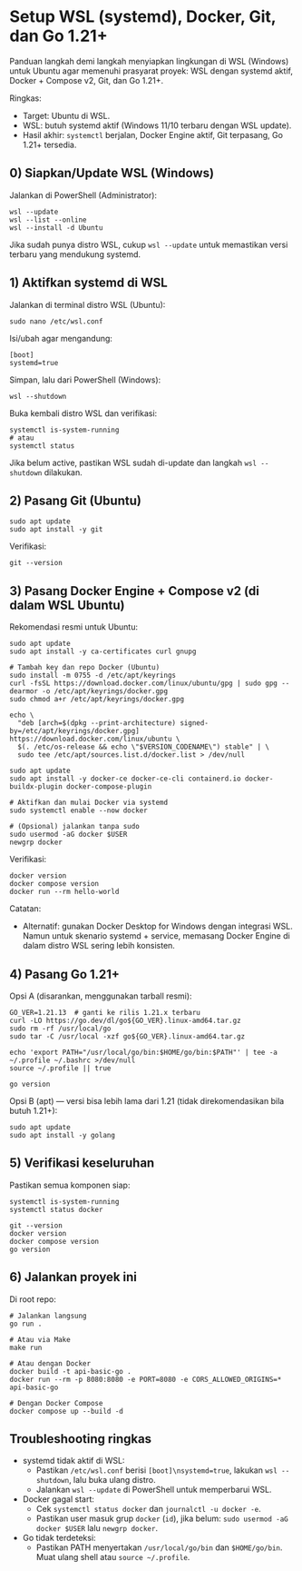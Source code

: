 # Setup WSL (systemd), Docker, Git, dan Go 1.21+

 Panduan langkah demi langkah menyiapkan lingkungan di WSL (Windows) untuk Ubuntu agar memenuhi prasyarat proyek: WSL dengan systemd aktif, Docker + Compose v2, Git, dan Go 1.21+.

Ringkas:
- Target: Ubuntu di WSL.
- WSL: butuh systemd aktif (Windows 11/10 terbaru dengan WSL update).
- Hasil akhir: `systemctl` berjalan, Docker Engine aktif, Git terpasang, Go 1.21+ tersedia.

## 0) Siapkan/Update WSL (Windows)

Jalankan di PowerShell (Administrator):

```
wsl --update
wsl --list --online
wsl --install -d Ubuntu
```

Jika sudah punya distro WSL, cukup `wsl --update` untuk memastikan versi terbaru yang mendukung systemd.

## 1) Aktifkan systemd di WSL

Jalankan di terminal distro WSL (Ubuntu):

```
sudo nano /etc/wsl.conf
```

Isi/ubah agar mengandung:

```
[boot]
systemd=true
```

Simpan, lalu dari PowerShell (Windows):

```
wsl --shutdown
```

Buka kembali distro WSL dan verifikasi:

```
systemctl is-system-running
# atau
systemctl status
```

Jika belum active, pastikan WSL sudah di-update dan langkah `wsl --shutdown` dilakukan.

## 2) Pasang Git (Ubuntu)

```
sudo apt update
sudo apt install -y git
```

Verifikasi:

```
git --version
```

## 3) Pasang Docker Engine + Compose v2 (di dalam WSL Ubuntu)

Rekomendasi resmi untuk Ubuntu:

```
sudo apt update
sudo apt install -y ca-certificates curl gnupg

# Tambah key dan repo Docker (Ubuntu)
sudo install -m 0755 -d /etc/apt/keyrings
curl -fsSL https://download.docker.com/linux/ubuntu/gpg | sudo gpg --dearmor -o /etc/apt/keyrings/docker.gpg
sudo chmod a+r /etc/apt/keyrings/docker.gpg

echo \
  "deb [arch=$(dpkg --print-architecture) signed-by=/etc/apt/keyrings/docker.gpg] https://download.docker.com/linux/ubuntu \
  $(. /etc/os-release && echo \"$VERSION_CODENAME\") stable" | \
  sudo tee /etc/apt/sources.list.d/docker.list > /dev/null

sudo apt update
sudo apt install -y docker-ce docker-ce-cli containerd.io docker-buildx-plugin docker-compose-plugin

# Aktifkan dan mulai Docker via systemd
sudo systemctl enable --now docker

# (Opsional) jalankan tanpa sudo
sudo usermod -aG docker $USER
newgrp docker
```

Verifikasi:

```
docker version
docker compose version
docker run --rm hello-world
```

Catatan:
- Alternatif: gunakan Docker Desktop for Windows dengan integrasi WSL. Namun untuk skenario systemd + service, memasang Docker Engine di dalam distro WSL sering lebih konsisten.

## 4) Pasang Go 1.21+

Opsi A (disarankan, menggunakan tarball resmi):

```
GO_VER=1.21.13  # ganti ke rilis 1.21.x terbaru
curl -LO https://go.dev/dl/go${GO_VER}.linux-amd64.tar.gz
sudo rm -rf /usr/local/go
sudo tar -C /usr/local -xzf go${GO_VER}.linux-amd64.tar.gz

echo 'export PATH="/usr/local/go/bin:$HOME/go/bin:$PATH"' | tee -a ~/.profile ~/.bashrc >/dev/null
source ~/.profile || true

go version
```

Opsi B (apt) — versi bisa lebih lama dari 1.21 (tidak direkomendasikan bila butuh 1.21+):

```
sudo apt update
sudo apt install -y golang
```

## 5) Verifikasi keseluruhan

Pastikan semua komponen siap:

```
systemctl is-system-running
systemctl status docker

git --version
docker version
docker compose version
go version
```

## 6) Jalankan proyek ini

Di root repo:

```
# Jalankan langsung
go run .

# Atau via Make
make run

# Atau dengan Docker
docker build -t api-basic-go .
docker run --rm -p 8080:8080 -e PORT=8080 -e CORS_ALLOWED_ORIGINS=* api-basic-go

# Dengan Docker Compose
docker compose up --build -d
```

## Troubleshooting ringkas

- systemd tidak aktif di WSL:
  - Pastikan `/etc/wsl.conf` berisi `[boot]\nsystemd=true`, lakukan `wsl --shutdown`, lalu buka ulang distro.
  - Jalankan `wsl --update` di PowerShell untuk memperbarui WSL.
- Docker gagal start:
  - Cek `systemctl status docker` dan `journalctl -u docker -e`.
  - Pastikan user masuk grup `docker` (`id`), jika belum: `sudo usermod -aG docker $USER` lalu `newgrp docker`.
- Go tidak terdeteksi:
  - Pastikan PATH menyertakan `/usr/local/go/bin` dan `$HOME/go/bin`. Muat ulang shell atau `source ~/.profile`.
